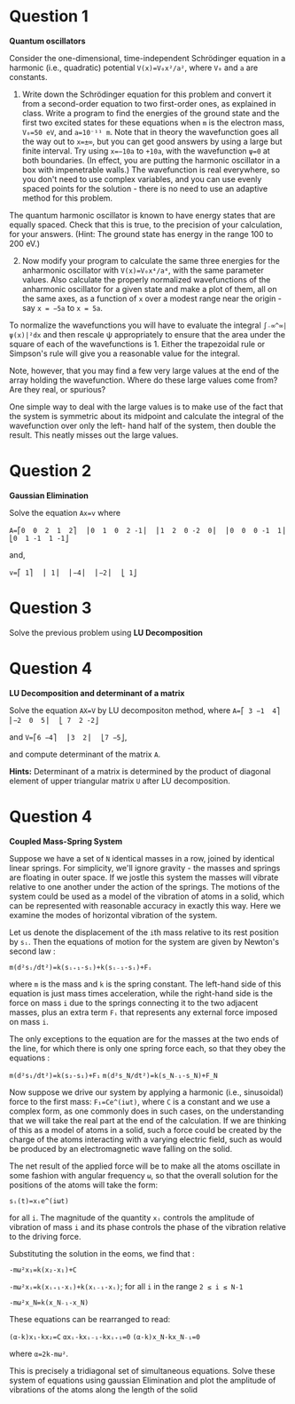 # Question 1
**Quantum oscillators**

Consider the one-dimensional, time-independent Schrödinger equation in a harmonic (i.e., quadratic) 
potential `V(x)=V₀x²/a²`, where `V₀` and `a` are constants.

1. Write down the Schrödinger equation for this problem and convert it from a second-order equation
to two first-order ones, as explained in class. Write a program to find the energies of the ground state
and the first two excited states for these equations when `m` is the electron mass, `V₀=50 eV`, and
`a=10⁻¹¹ m`. Note that in theory the wavefunction goes all the way out to `x=±∞`, but you can get
good answers by using a large but finite interval. Try using `x=−10a` to `+10a`, with the wavefunction
`ψ=0` at both boundaries. (In effect, you are putting the harmonic oscillator in a box with impenetrable
walls.) The wavefunction is real everywhere, so you don't need to use complex variables, and you can use
evenly spaced points for the solution - there is no need to use an adaptive method for this problem.

The quantum harmonic oscillator is known to have energy states that are equally spaced. Check that this
is true, to the precision of your calculation, for your answers. (Hint: The ground state has energy in the
range 100 to 200 eV.)

2. Now modify your program to calculate the same three energies for the anharmonic oscillator with
`V(x)=V₀x⁴/a⁴`, with the same parameter values. Also calculate the properly normalized wavefunctions of the anharmonic
oscillator for a given state and make a plot of them, all on the same axes, as a function of `x` over
a modest range near the origin - say `x = −5a` to `x = 5a`.

To normalize the wavefunctions you will have to evaluate the integral `∫₋∞^∞|ψ(x)|²dx` and then
rescale ψ appropriately to ensure that the area under the square of each of the wavefunctions is 1.
Either the trapezoidal rule or Simpson's rule will give you a reasonable value for the integral.

Note, however, that you may find a few very large values at the end of the array holding the
wavefunction. Where do these large values come from? Are they real, or spurious?

One simple way to deal with the large values is to make use of the fact that the system is
symmetric about its midpoint and calculate the integral of the wavefunction over only the left-
hand half of the system, then double the result. This neatly misses out the large values.

# Question 2
**Gaussian Elimination**

Solve the equation `Ax=v` where

`A=⎡0  0  2  1  2⎤` 
`  ⎢0  1  0  2 -1⎥` 
`  ⎢1  2  0 -2  0⎥` 
`  ⎢0  0  0 -1  1⎥` 
`  ⎣0  1 -1  1 -1⎦`

and,

`v=⎡ 1⎤` 
`  ⎢ 1⎥` 
`  ⎢−4⎥` 
`  ⎢−2⎥` 
`  ⎣ 1⎦`

# Question 3
Solve the previous problem using **LU Decomposition**

# Question 4
**LU Decomposition and determinant of a matrix**

Solve the equation `AX=V` by LU decompositon method, where
`A=⎡ 3 −1  4⎤` 
`  ⎢−2  0  5⎥` 
`  ⎣ 7  2 -2⎦`

and 
`V=⎡6 −4⎤` 
`  ⎢3  2⎥` 
`  ⎣7 −5⎦`, 

and compute determinant of the matrix `A`. 

**Hints:** Determinant of a matrix is determined by the product of diagonal element of upper triangular matrix `U` after LU decomposition.

# Question 4
**Coupled Mass-Spring System**

Suppose we have a set of `N` identical masses in a row, joined by identical linear springs.
For simplicity, we'll ignore gravity - the masses and springs are floating in outer space. If we jostle this system the masses will vibrate relative to one another under the action of the springs. The motions of the system could be used as a model of the vibration of atoms in a solid, which can be represented with reasonable accuracy in exactly this way. Here we examine the modes of horizontal vibration of the system.

Let us denote the displacement of the `i`th mass relative to its rest position by `sᵢ`. Then the equations of motion for the system are given by Newton's second law :

`m(d²sᵢ/dt²)=k(sᵢ₊₁-sᵢ)+k(sᵢ₋₁-sᵢ)+Fᵢ`

where `m` is the mass and `k` is the spring constant. The left-hand side of this equation is just mass times acceleration, while the right-hand side is the force on mass `i` due to the springs connecting it to the two adjacent masses, plus an extra term `Fᵢ` that represents any external force imposed on mass `i`. 

The only exceptions to the equation are for the masses at the two ends of the line, for which there is only one spring force each, so that they obey the equations :

`m(d²s₁/dt²)=k(s₂-s₁)+F₁`
`m(d²s_N/dt²)=k(s_N₋₁-s_N)+F_N`

Now suppose we drive our system by applying a harmonic (i.e., sinusoidal) force to the first mass: `F₁=Ce^(iωt)`, where `C` is a constant and we use a complex form, as one commonly does in such cases, on the understanding that we will take the real part at the end of the calculation. If we are thinking of this as a model of atoms in a solid, such a force could be created by the charge of the atoms interacting with a varying electric field, such as would be produced by an electromagnetic wave falling on the solid.

The net result of the applied force will be to make all the atoms oscillate in some fashion with angular frequency `ω`, so that the overall solution for the positions of the atoms will take the form:

`sᵢ(t)=xᵢe^(iωt)`

for all `i`. The magnitude of the quantity `xᵢ` controls the amplitude of vibration of mass `i` and its phase controls the phase of the vibration relative to the driving force.

Substituting the solution in the eoms, we find that :

`-mω²x₁=k(x₂-x₁)+C`

`-mω²xᵢ=k(xᵢ₊₁-xᵢ)+k(xᵢ₋₁-xᵢ)`; for all `i` in the range `2 ≤ i ≤ N-1`

`-mω²x_N=k(x_N₋₁-x_N)` 

These equations can be rearranged to read:

`(α-k)x₁-kx₂=C`
`αxᵢ-kxᵢ₋₁-kxᵢ₊₁=0`
`(α-k)x_N-kx_N₋₁=0`

where `α=2k-mω²`.

This is precisely a tridiagonal set of simultaneous equations.
Solve these system of equations using gaussian Elimination and plot the amplitude of vibrations of the atoms along the length of the solid
